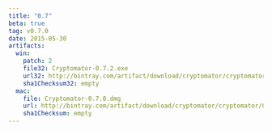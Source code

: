 ```yaml
---
title: "0.7"
beta: true
tag: v0.7.0
date: 2015-05-30
artifacts:
  win:
    patch: 2
    file32: Cryptomator-0.7.2.exe
    url32: http://bintray.com/artifact/download/cryptomator/cryptomator/Cryptomator-0.7.2.exe
    sha1Checksum32: empty
  mac:
    file: Cryptomator-0.7.0.dmg
    url: http://bintray.com/artifact/download/cryptomator/cryptomator/Cryptomator-0.7.0.dmg
    sha1Checksum: empty
---
```

